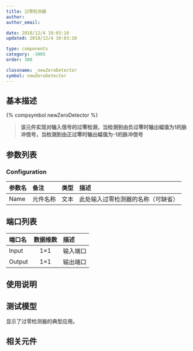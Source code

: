 ```yaml
---
title: 过零检测器
author: 
author_email:

date: 2018/12/4 10:03:10
updated: 2018/12/4 10:03:10

type: components
category: -3005
order: 300

classname: _newZeroDetector
symbol: newZeroDetector
---
```

## 基本描述
{% compsymbol newZeroDetector %}

> **该元件实现对输入信号的过零检测，当检测到由负过零时输出幅值为1的脉冲信号，当检测到由正过零时输出幅值为-1的脉冲信号**

## 参数列表
### Configuration
| 参数名 | 备注 | 类型 | 描述 |
| :--- | :--- | :--: | :--- |
| Name | 元件名称 | 文本 | 此处输入过零检测器的名称（可缺省） |


## 端口列表

| 端口名 | 数据维数 | 描述 |
| :--- | :--:  | :--- |
| Input | 1×1 |输入端口 |                   
| Output | 1×1 |输出端口 |                   

## 使用说明


## 测试模型
[<test name>](<test link>)显示了过零检测器的典型应用。

## 相关元件


